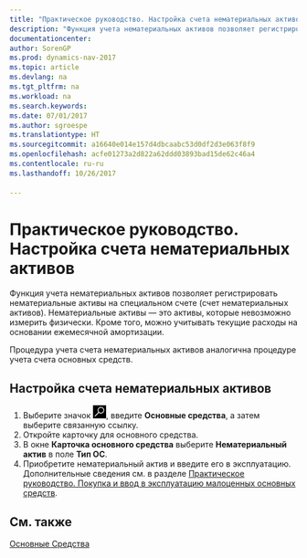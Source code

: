 ```yaml
---
title: "Практическое руководство. Настройка счета нематериальных активов"
description: "Функция учета нематериальных активов позволяет регистрировать нематериальные активы на специальном счете (счет нематериальных активов). Нематериальные активы — это активы, которые невозможно измерить физически."
documentationcenter: 
author: SorenGP
ms.prod: dynamics-nav-2017
ms.topic: article
ms.devlang: na
ms.tgt_pltfrm: na
ms.workload: na
ms.search.keywords: 
ms.date: 07/01/2017
ms.author: sgroespe
ms.translationtype: HT
ms.sourcegitcommit: a16640e014e157d4dbcaabc53d0df2d3e063f8f9
ms.openlocfilehash: acfe01273a2d822a62ddd03893bad15de62c46a4
ms.contentlocale: ru-ru
ms.lasthandoff: 10/26/2017

---
```

# <a name="how-to-set-up-an-intangible-assets-account"></a>Практическое руководство. Настройка счета нематериальных активов
Функция учета нематериальных активов позволяет регистрировать нематериальные активы на специальном счете (счет нематериальных активов). Нематериальные активы — это активы, которые невозможно измерить физически. Кроме того, можно учитывать текущие расходы на основании ежемесячной амортизации.  

Процедура учета счета нематериальных активов аналогична процедуре учета счета основных средств.  

## <a name="to-set-up-an-intangible-asset-account"></a>Настройка счета нематериальных активов  

1.  Выберите значок ![Поиск страницы или отчета](../../media/ui-search/search_small.png "Значок поиска страницы или отчета"), введите **Основные средства**, а затем выберите связанную ссылку.  
2.  Откройте карточку для основного средства.
3. В окне **Карточка основного средства** выберите **Нематериальный актив** в поле **Тип ОС**.  
4.  Приобретите нематериальный актив и введите его в эксплуатацию. Дополнительные сведения см. в разделе [Практическое руководство. Покупка и ввод в эксплуатацию малоценных основных средств](how-to-purchase-and-release-undepreciable-fixed-assets.md).  

## <a name="see-also"></a>См. также
[Основные Средства](../../fa-manage.md)

